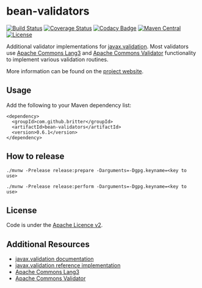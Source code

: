 # bean-validators

[![Build Status](https://travis-ci.org/britter/bean-validators.svg?branch=master)](https://travis-ci.org/britter/bean-validators)
[![Coverage Status](https://coveralls.io/repos/britter/bean-validators/badge.svg)](https://coveralls.io/r/britter/bean-validators)
[![Codacy Badge](https://api.codacy.com/project/badge/grade/dd0d4de9bb9e4160803b32b3ff0889c7)](https://www.codacy.com/app/britter/bean-validators)
[![Maven Central](https://maven-badges.herokuapp.com/maven-central/com.github.britter/bean-validators/badge.svg)](https://maven-badges.herokuapp.com/maven-central/com.github.britter/bean-validators/)
[![License](http://img.shields.io/:license-apache-blue.svg)](http://www.apache.org/licenses/LICENSE-2.0.html)

Additional validator implementations for [javax.validation](http://beanvalidation.org/).
Most validators use [Apache Commons Lang3](http://commons.apache.org/lang/) and
[Apache Commons Validator](http://commons.apache.org/validator/) functionality to implement various validation routines.

More information can be found on the [project website](https://britter.github.io/bean-validators).

## Usage

Add the following to your Maven dependency list:

```
<dependency>
  <groupId>com.github.britter</groupId>
  <artifactId>bean-validators</artifactId>
  <version>0.6.1</version>
</dependency>
```

## How to release

`./mvnw -Prelease release:prepare -Darguments=-Dgpg.keyname=<key to use>`

`./mvnw -Prelease release:perform -Darguments=-Dgpg.keyname=<key to use>`

## License

Code is under the [Apache Licence v2](https://www.apache.org/licenses/LICENSE-2.0.txt).

## Additional Resources

+ [javax.validation documentation](http://beanvalidation.org/)
+ [javax.validation reference implementation](http://hibernate.org/validator/)
+ [Apache Commons Lang3](http://commons.apache.org/lang/)
+ [Apache Commons Validator](http://commons.apache.org/validator/)
